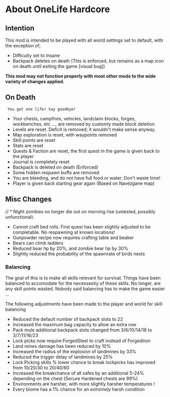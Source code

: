 # About OneLife Hardcore

## Intention

This mod is intended to be played with all world settings set to default, with the exception of;

* Difficulty set to Insane
* Backpack deletes on death (This is enforced, but remains as a map icon on death until exiting the game [visual bug])

**This mod may not function properly with most other mods to the wide variety of changes applied.**

## On Death

`` You got one life! Say goodbye!``

* Your chests, campfires, vehicles, landclaim blocks, forges, workbenches, etc ...,  are removed by customly made block deletion
* Levels are reset. Deficit is removed; it wouldn't make sense anyway.
* Map exploration is reset, with waypoints removed
* Skill points are reset
* Stats are reset
* Quests & Faction are reset, the first quest in the game is given back to the player
* Journal is completely reset
* Backpack is deleted on death (Enforced)
* Some hidden respawn buffs are removed
* You are bleeding, and do not have full food or water. Don't waste time!
* Player is given back starting gear again (Based on Navezgane map)

## Misc Changes

// * Night zombies no longer die out on morning rise (untested, possibly unfunctional).
* Cannot craft bed rolls. First quest has been slightly adjusted to be completable. No respawning at known locations!
* Gunpowder recipe now requires crafting table and beaker
* Bears can climb ladders
* Reduced bear hp by 20%, and zombie bear hp by 30%
* Slightly reduced the probability of the spawnrate of birds nests


### Balancing

The goal of this is to make all skills relevant for survival. 
Things have been balanced to accomodate for the necessesity of these skills.
No longer, are any skill points wasted. Nobody said balancing has to make the game easier ...

The following adjustments have been made to the player and world for skill balancing

* Reduced the default number of backpack slots to 22
* Increased the maximum bag capacity to allow an extra row
* Pack mule additional backpack slots changed from 3/6/10/14/18 to 3/7/11/16/23
* Lock picks now require ForgedSteel to craft instead of ForgedIron
* Land mines damage has been reduced by 10%
* Increased the radius of the explosion of landmines by 33%
* Reduced the trigger delay of landmines by 25%
* Lock Picking skills % lower chance to break lockpicks has improved from 10/20/30 to 20/40/60
* Increased the breakchance of all safes by an additional 5-24% depending on the chest (Secure Hardened chests are 99%)
* Environments are harsher, with more slightly harsher temperatures !
* Every biome has a 1% chance for an *extremely* harsh condition
